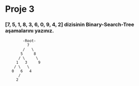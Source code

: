# Proje 3
### [7, 5, 1, 8, 3, 6, 0, 9, 4, 2] dizisinin Binary-Search-Tree aşamalarını yazınız.

            -Root-
              7
            /   \
           5     8
          / \     \
         1   3     9
        / \   \
       0   6   4
          /      
         2
